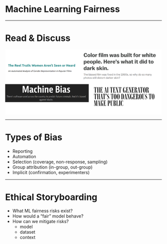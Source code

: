 # Machine Learning Fairness

---

# Read & Discuss

![](res/MLheadlinescreenshot.png)

<!--
In this session we'll focus our attention on machine learning fairness and examine and discuss some industry examples in groups.

*Open up the ML fairness topic with engaging examples from various domains, showing the impact of bias on 
end users. There are four potential articles in the facilitator guide. Choose your favorite three and have
students count off 1, 2, 3. Assign each group an article to read.*

Articles:
https://seejane.org/wp-content/uploads/gdiq-reel-truth-women-arent-seen-or-heard-automated-analysis.pdf
http://www.openculture.com/2018/07/color-film-was-designed-to-take-pictures-of-white-people-not-people-of-color.html
https://www.propublica.org/article/machine-bias-risk-assessments-in-criminal-sentencing
https://www.wired.com/story/ai-text-generator-too-dangerous-to-make-public/

After everyone has finished reading (~10 mins), gather in mixed clusters of three (one student from each
article) to explain the main takeaway of your article to others in the class. What bias was uncovered
and how would you describe its impact on people? What do you find interesting about this article?*

Concepts:
 * fairness
-->

---

# Types of Bias

* Reporting
* Automation
* Selection (coverage, non-response, sampling)
* Group attribution (in-group, out-group)
* Implicit (confirmation, experimenters)

<!--
Biases can be found throughout the design and development of ML systems. Stay in same groups of three; do a
two-part activity to identify different types of bias. 

*Part one asks them to use cards to match nine descriptive examples with nine different types of bias (bias card
matching). For part two, ask them to think-pair-share or volunteer answers: share what instances of these bias types they’ve
encountered in their own experience.*

*If you have a concrete example of bias in ML systems from your own experience, share how it was detected
and handled.*
-->

---

# Ethical Storyboarding

* What ML fairness risks exist?
* How would a “fair” model behave?
* How can we mitigate risks?
  * model
  * dataset
  * context
 
<!--
It’s important to remember ML algorithms and systems are built, trained, and evaluated by people, and they are affected by human cognitive limitations and biases. To create systems that work for everyone, we have to intentionally work to mitigate those issues. It’s also important to note that fairness is subjective. Not all biases should be approached the same way. 

*In same groups of three, have students work on Ethical Storyboarding activity for some ML example (chosen from the bias cards or other). Discuss what ML Fairness risks might exist for their specific product, and what research/feedback mechanisms could help mitigate those issues.*

*After ~25 minutes, debrief the class all together.
ASK:
* What do they perceive as main takeaways from this exercise?
* What does this mean to them, for their role as up-and-coming professionals in Machine Learning?
* What are questions they still have?*
-->
